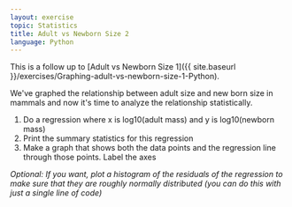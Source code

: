```yaml
---
layout: exercise
topic: Statistics
title: Adult vs Newborn Size 2
language: Python
---
```


This is a follow up to [Adult vs Newborn Size 1]({{ site.baseurl }}/exercises/Graphing-adult-vs-newborn-size-1-Python).

We've graphed the relationship between adult size and new born size in
mammals and now it's time to analyze the relationship statistically.

1.  Do a regression where x is log10(adult mass) and y is log10(newborn
    mass)
2.  Print the summary statistics for this regression
3.  Make a graph that shows both the data points and the regression line through
    those points. Label the axes

*Optional: If you want, plot a histogram of the residuals of the regression to
make sure that they are roughly normally distributed (you can do this with just
a single line of code)*
